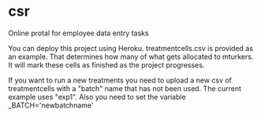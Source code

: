 # csr

Online protal for employee data entry tasks

You can deploy this project using Heroku.  treatmentcells.csv is provided as an example.  That determines how many of what gets allocated to mturkers.  It will mark these cells as finished as the project progresses.

If you want to run a new treatments you need to upload a new csv of treatmentcells with a "batch" name that has not been used.  The current example uses "exp1".   Also you need to set the variable _BATCH='newbatchname'
